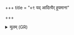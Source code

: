 +++
title = "०९ यद् आदित्यैर् हूयमाना"

+++
<details><summary>मूलम् (GR)</summary>

यद् आदित्यैर् हूयमाना-  
-उपतिष्ठ ऋतावरि ।  
इन्द्रः सहस्रं पात्रैः  
सोमं त्वापाययद् वशे ॥ +++(Bhatt. tvāpāyad)+++
</details>